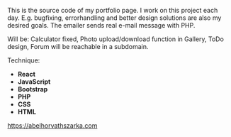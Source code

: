 This is the source code of my portfolio page. I work on this project each day. E.g. bugfixing, errorhandling and better design solutions are also my desired goals. 
The emailer sends real e-mail message with PHP. 

Will be: Calculator fixed, Photo upload/download function in Gallery, ToDo design, Forum will be reachable in a subdomain.

Technique:
  - **React**
  - **JavaScript**
  - **Bootstrap**
  - **PHP**
  - **CSS**
  - **HTML**

https://abelhorvathszarka.com
